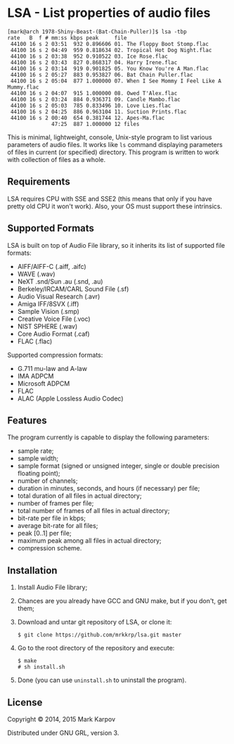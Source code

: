 # LSA - List properties of audio files

```
[mark@arch 1978-Shiny-Beast-(Bat-Chain-Puller)]$ lsa -tbp
rate   B  f # mm:ss kbps peak     file
 44100 16 s 2 03:51  932 0.896606 01. The Floppy Boot Stomp.flac
 44100 16 s 2 04:49  959 0.818634 02. Tropical Hot Dog Night.flac
 44100 16 s 2 03:38  952 0.910522 03. Ice Rose.flac
 44100 16 s 2 03:43  827 0.868317 04. Harry Irene.flac
 44100 16 s 2 03:14  919 0.901825 05. You Know You're A Man.flac
 44100 16 s 2 05:27  883 0.953827 06. Bat Chain Puller.flac
 44100 16 s 2 05:04  877 1.000000 07. When I See Mommy I Feel Like A Mummy.flac
 44100 16 s 2 04:07  915 1.000000 08. Owed T'Alex.flac
 44100 16 s 2 03:24  884 0.936371 09. Candle Mambo.flac
 44100 16 s 2 05:03  785 0.833496 10. Love Lies.flac
 44100 16 s 2 04:25  886 0.963104 11. Suction Prints.flac
 44100 16 s 2 00:40  654 0.381744 12. Apes-Ma.flac
              47:25  887 1.000000 12 files
```

This is minimal, lightweight, console, Unix-style program to list various
parameters of audio files. It works like `ls` command displaying parameters
of files in current (or specified) directory. This program is written to
work with collection of files as a whole.

## Requirements

LSA requires CPU with SSE and SSE2 (this means that only if you have pretty
old CPU it won't work). Also, your OS must support these intrinsics.

## Supported Formats

LSA is built on top of Audio File library, so it inherits its list of
supported file formats:

* AIFF/AIFF-C (.aiff, .aifc)
* WAVE (.wav)
* NeXT .snd/Sun .au (.snd, .au)
* Berkeley/IRCAM/CARL Sound File (.sf)
* Audio Visual Research (.avr)
* Amiga IFF/8SVX (.iff)
* Sample Vision (.smp)
* Creative Voice File (.voc)
* NIST SPHERE (.wav)
* Core Audio Format (.caf)
* FLAC (.flac)

Supported compression formats:

* G.711 mu-law and A-law
* IMA ADPCM
* Microsoft ADPCM
* FLAC
* ALAC (Apple Lossless Audio Codec)

## Features

The program currently is capable to display the following parameters:

* sample rate;
* sample width;
* sample format (signed or unsigned integer, single or double precision
  floating point);
* number of channels;
* duration in minutes, seconds, and hours (if necessary) per file;
* total duration of all files in actual directory;
* number of frames per file;
* total number of frames of all files in actual directory;
* bit-rate per file in kbps;
* average bit-rate for all files;
* peak [0..1] per file;
* maximum peak among all files in actual directory;
* compression scheme.

## Installation

1. Install Audio File library;
2. Chances are you already have GCC and GNU make, but if you don't, get them;
3. Download and untar git repository of LSA, or clone it:

   ```
   $ git clone https://github.com/mrkkrp/lsa.git master
   ```

4. Go to the root directory of the repository and execute:

   ```
   $ make
   # sh install.sh
   ```

5. Done (you can use `uninstall.sh` to uninstall the program).

## License

Copyright © 2014, 2015 Mark Karpov

Distributed under GNU GRL, version 3.
